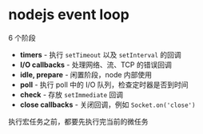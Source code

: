 # nodejs event loop

6 个阶段

- **timers** - 执行 `setTimeout` 以及 `setInterval` 的回调
- **I/O callbacks** - 处理网络、流、TCP 的错误回调
- **idle, prepare** - 闲置阶段，node 内部使用
- **poll** - 执行 poll 中的 I/O 队列，检查定时器是否到时间
- **check** - 存放 `setImmediate` 回调
- **close callbacks** - 关闭回调，例如 `Socket.on('close')`

执行宏任务之前，都要先执行完当前的微任务
